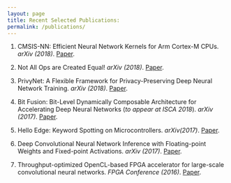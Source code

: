 ```yaml
---
layout: page
title: Recent Selected Publications:
permalink: /publications/
---
```


1. CMSIS-NN: Efficient Neural Network Kernels for Arm Cortex-M CPUs.
*arXiv (2018)*. [Paper](https://arxiv.org/abs/1801.06601).

1. Not All Ops are Created Equal!
*arXiv (2018)*. [Paper](https://arxiv.org/abs/1801.04326).

1. PrivyNet: A Flexible Framework for Privacy-Preserving Deep Neural Network Training.
*arXiv (2018)*. [Paper](https://arxiv.org/abs/1709.06161).

1. Bit Fusion: Bit-Level Dynamically Composable Architecture for Accelerating Deep Neural 
Networks (*to appear at ISCA 2018*). 
*arXiv (2017)*. [Paper](https://arxiv.org/abs/1712.01507).

1. Hello Edge: Keyword Spotting on Microcontrollers. 
*arXiv(2017)*. [Paper](https://arxiv.org/abs/1711.07128).

1. Deep Convolutional Neural Network Inference with Floating-point Weights and Fixed-point Activations.
*arXiv (2017)*. [Paper](https://arxiv.org/abs/1703.03073).

1. Throughput-optimized OpenCL-based FPGA accelerator for large-scale convolutional neural networks.
*FPGA Conference (2016)*. [Paper](https://dl.acm.org/citation.cfm?id=2847276).
